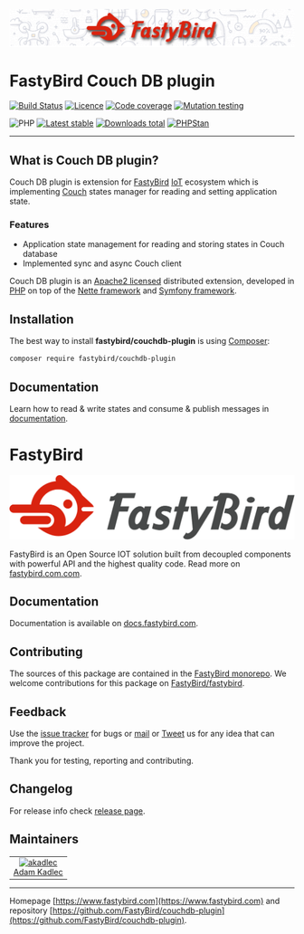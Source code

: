 <p align="center">
	<img src="https://github.com/fastybird/.github/blob/main/assets/repo_title.png?raw=true" alt="FastyBird"/>
</p>

# FastyBird Couch DB plugin

[![Build Status](https://img.shields.io/github/actions/workflow/status/FastyBird/couchdb-plugin/ci.yaml?style=flat-square)](https://github.com/FastyBird/couchdb-plugin/actions)
[![Licence](https://img.shields.io/github/license/FastyBird/couchdb-plugin?style=flat-square)](https://github.com/FastyBird/couchdb-plugin/blob/main/LICENSE.md)
[![Code coverage](https://img.shields.io/coverallsCoverage/github/FastyBird/couchdb-plugin?style=flat-square)](https://coveralls.io/r/FastyBird/couchdb-plugin)
[![Mutation testing](https://img.shields.io/endpoint?style=flat-square&url=https%3A%2F%2Fbadge-api.stryker-mutator.io%2Fgithub.com%2FFastyBird%2Fcouchdb-plugin%2Fmain)](https://dashboard.stryker-mutator.io/reports/github.com/FastyBird/couchdb-plugin/main)

![PHP](https://badgen.net/packagist/php/FastyBird/couchdb-plugin?cache=300&style=flat-square)
[![Latest stable](https://badgen.net/packagist/v/FastyBird/couchdb-plugin/latest?cache=300&style=flat-square)](https://packagist.org/packages/FastyBird/couchdb-plugin)
[![Downloads total](https://badgen.net/packagist/dt/FastyBird/couchdb-plugin?cache=300&style=flat-square)](https://packagist.org/packages/FastyBird/couchdb-plugin)
[![PHPStan](https://img.shields.io/badge/PHPStan-enabled-brightgreen.svg?style=flat-square)](https://github.com/phpstan/phpstan)

***

## What is Couch DB plugin?

Couch DB plugin is extension for [FastyBird](https://www.fastybird.com) [IoT](https://en.wikipedia.org/wiki/Internet_of_things) ecosystem
which is implementing [Couch](https://couch.io) states manager for reading
and setting application state.

### Features

- Application state management for reading and storing states in Couch database
- Implemented sync and async Couch client

Couch DB plugin is an [Apache2 licensed](http://www.apache.org/licenses/LICENSE-2.0) distributed extension, developed
in [PHP](https://www.php.net) on top of the [Nette framework](https://nette.org) and [Symfony framework](https://symfony.com).

## Installation

The best way to install **fastybird/couchdb-plugin** is using [Composer](http://getcomposer.org/):

```sh
composer require fastybird/couchdb-plugin
```

## Documentation

Learn how to read & write states and consume & publish messages
in [documentation](https://github.com/FastyBird/couchdb-plugin/blob/main/docs/index.md).

# FastyBird

<p align="center">
	<img src="https://github.com/fastybird/.github/blob/main/assets/fastybird_row.svg?raw=true" alt="FastyBird"/>
</p>

FastyBird is an Open Source IOT solution built from decoupled components with powerful API and the highest quality code. Read more on [fastybird.com.com](https://www.fastybird.com).

## Documentation

Documentation is available on [docs.fastybird.com](https://docs.fastybird.com).

## Contributing

The sources of this package are contained in the [FastyBird monorepo](https://github.com/FastyBird/fastybird). We welcome contributions for this package on [FastyBird/fastybird](https://github.com/FastyBird/).

## Feedback

Use the [issue tracker](https://github.com/FastyBird/fastybird/issues) for bugs
or [mail](mailto:code@fastybird.com) or [Tweet](https://twitter.com/fastybird) us for any idea that can improve the
project.

Thank you for testing, reporting and contributing.

## Changelog

For release info check [release page](https://github.com/FastyBird/fastybird/releases).

## Maintainers

<table>
	<tbody>
		<tr>
			<td align="center">
				<a href="https://github.com/akadlec">
					<img alt="akadlec" width="80" height="80" src="https://avatars3.githubusercontent.com/u/1866672?s=460&amp;v=4" />
				</a>
				<br>
				<a href="https://github.com/akadlec">Adam Kadlec</a>
			</td>
		</tr>
	</tbody>
</table>

***
Homepage [https://www.fastybird.com](https://www.fastybird.com) and
repository [https://github.com/FastyBird/couchdb-plugin](https://github.com/FastyBird/couchdb-plugin).
